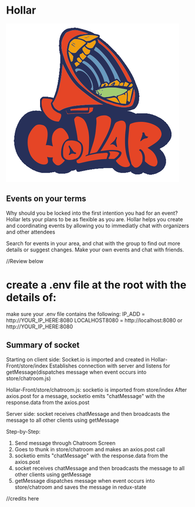 # Hollar
![alt text](https://github.com/2106-tomatoes/Hollar/blob/main/Hollar-Front/assets/Hollar.png)

## Events on your terms
Why should you be locked into the first intention you had for an event? Hollar lets your plans to be as flexible as you are.
Hollar helps you create and coordinating events by allowing you to immediatly chat with organizers and other attendees

Search for events in your area, and chat with the group to find out more details or suggest changes. Make your own events and chat with friends.

//Review below
# create a .env file at the root with the details of:

make sure your .env file contains the following:
IP_ADD = http://YOUR_IP_HERE:8080
LOCALHOST8080 = http://localhost:8080 or http://YOUR_IP_HERE:8080

## Summary of socket
Starting on client side:
Socket.io is imported and created in Hollar-Front/store/index
Establishes connection with server and listens for getMessage(dispatches message when event occurs into store/chatroom.js)

Hollar-Front/store/chatroom.js:
socketio is imported from store/index
After axios.post for a message, socketio emits "chatMessage" with the response.data from the axios.post

Server side:
socket receives chatMessage and then broadcasts the message to all other clients using getMessage

Step-by-Step:
1. Send message through Chatroom Screen
2. Goes to thunk in store/chatroom and makes an axios.post call
3. socketio emits "chatMessage" with the response.data from the axios.post
4. socket receives chatMessage and then broadcasts the message to all other clients using getMessage
5. getMessage dispatches message when event occurs into store/chatroom and saves the message in redux-state


//credits here
